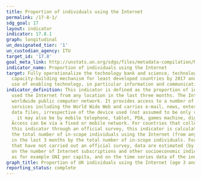 ```yaml
---
title: Proportion of individuals using the Internet
permalink: /17-8-1/
sdg_goal: 17
layout: indicator
indicator: 17.8.1
graph: longitudinal
un_designated_tier: '1'
un_custodian_agency: ITU
target_id: '17.8'
goal_meta_link: http://unstats.un.org/sdgs/files/metadata-compilation/Metadata-Goal-17.pdf
indicator_name: Proportion of individuals using the Internet
target: Fully operationalize the technology bank and science, technology and innovation
  capacity-building mechanism for least developed countries by 2017 and enhance the
  use of enabling technology, in particular information and communications technology.
indicator_definition: This indicator is defined as the proportion of individuals who
  used the Internet from any location in the last three months. The Internet is a
  worldwide public computer network. It provides access to a number of communication
  services including the World Wide Web and carries e-mail, news, entertainment and
  data files, irrespective of the device used (not assumed to be only via a computer
  _ it may also be by mobile telephone, tablet, PDA, games machine, digital TV etc.).
  Access can be via a fixed or mobile network. For countries that collect data on
  this indicator through an official survey, this indicator is calculated by dividing
  the total number of in-scope individuals using the Internet (from any location)
  in the last 3 months by the total number of in-scope individuals. For countries
  that have not carried out an official survey, data are estimated (by ITU) based
  on the number of Internet subscriptions and other socioeconomic indicators such
  as for example GNI per capita, and on the time series data of the indicator.
graph_title: Proportion of UK individuals using the Internet (age 3 and over)
reporting_status: complete
---
```


